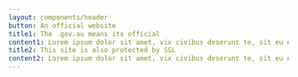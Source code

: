 ```yaml
---
layout: components/header
button: An official website
title1: The .gov.au means its official
content1: Lorem ipsum dolor sit amet, vix civibus deserunt te, sit eu nulla discere consulatu, ei graeci consectetuer has. At usu albucius invidunt, ea quo iusto postea.
title2: This site is also protected by SSL
content2: Lorem ipsum dolor sit amet, vix civibus deserunt te, sit eu nulla discere consulatu, ei graeci consectetuer has. At usu albucius invidunt, ea quo iusto postea.
---
```

